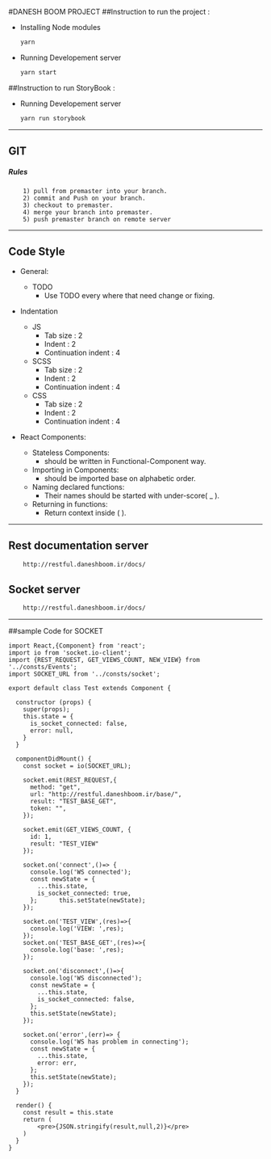 #DANESH BOOM PROJECT
##Instruction to run the project :

- Installing Node modules
    ```sh 
    yarn
    ```
- Running Developement server
    ```sh 
    yarn start
    ```
    
##Instruction to run StoryBook :
- Running Developement server
    ```sh 
    yarn run storybook
    ```
-------------------------------------
## **GIT**
##### Rules
        1) pull from premaster into your branch.
        2) commit and Push on your branch.
        3) checkout to premaster.
        4) merge your branch into premaster.
        5) push premaster branch on remote server
-------------------------------------
## **Code Style**
- General:
    + TODO
        + Use TODO every where that need change or fixing.

- Indentation 
    + JS
        + Tab size : 2 
        + Indent : 2 
        + Continuation indent : 4 
    + SCSS 
        + Tab size : 2 
        + Indent : 2 
        + Continuation indent : 4     
    + CSS 
        + Tab size : 2 
        + Indent : 2 
        + Continuation indent : 4 
- React Components:
    + Stateless Components: 
        - should be written in Functional-Component way.
    + Importing in Components: 
        - should be imported base on alphabetic order. 
    + Naming declared functions: 
        - Their names should be started with under-score( _ ). 
    + Returning in functions: 
        - Return context inside ( ).


-------------------------------------------------         
## Rest documentation server 
```sh 
    http://restful.daneshboom.ir/docs/    
```
## Socket server 
```sh 
    http://restful.daneshboom.ir/docs/    
```
------------------------------------
##sample Code for SOCKET
```
import React,{Component} from 'react';
import io from 'socket.io-client';
import {REST_REQUEST, GET_VIEWS_COUNT, NEW_VIEW} from '../consts/Events';
import SOCKET_URL from '../consts/socket';

export default class Test extends Component {

  constructor (props) {
    super(props);
    this.state = {
      is_socket_connected: false,
      error: null,
    }
  }

  componentDidMount() {
    const socket = io(SOCKET_URL);

    socket.emit(REST_REQUEST,{
      method: "get",
      url: "http://restful.daneshboom.ir/base/",
      result: "TEST_BASE_GET",
      token: "",
    });

    socket.emit(GET_VIEWS_COUNT, {
      id: 1,
      result: "TEST_VIEW"
    });

    socket.on('connect',()=> {
      console.log('WS connected');
      const newState = {
        ...this.state,
        is_socket_connected: true,
      };      this.setState(newState);
    });

    socket.on('TEST_VIEW',(res)=>{
      console.log('VIEW: ',res);
    });
    socket.on('TEST_BASE_GET',(res)=>{
      console.log('base: ',res);
    });

    socket.on('disconnect',()=>{
      console.log('WS disconnected');
      const newState = {
        ...this.state,
        is_socket_connected: false,
      };
      this.setState(newState);
    });

    socket.on('error',(err)=> {
      console.log('WS has problem in connecting');
      const newState = {
        ...this.state,
        error: err,
      };
      this.setState(newState);
    });
  }

  render() {
    const result = this.state
    return (
        <pre>{JSON.stringify(result,null,2)}</pre>
    )
  }
}

```